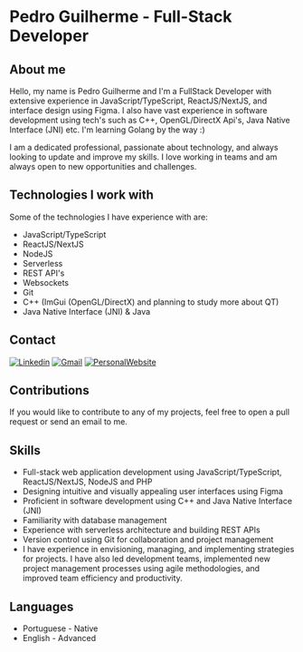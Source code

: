 # Pedro Guilherme - Full-Stack Developer

## About me

Hello, my name is Pedro Guilherme and I'm a FullStack Developer with extensive experience in JavaScript/TypeScript, ReactJS/NextJS, and interface design using Figma. I also have vast experience in software development using tech's such as C++, OpenGL/DirectX Api's,  Java Native Interface (JNI) etc. I'm learning Golang by the way :)

I am a dedicated professional, passionate about technology, and always looking to update and improve my skills. I love working in teams and am always open to new opportunities and challenges.

## Technologies I work with

Some of the technologies I have experience with are:

- JavaScript/TypeScript
- ReactJS/NextJS
- NodeJS
- Serverless
- REST API's
- Websockets
- Git
- C++ (ImGui (OpenGL/DirectX) and planning to study more about QT)
- Java Native Interface (JNI) & Java

## Contact

<!-- Your badges -->
[![Linkedin](https://img.shields.io/badge/-Linkedin-blue?style=for-the-badge&logo=Linkedin&logoColor=white)](https://www.linkedin.com/in/pedrogpo)
[![Gmail](https://img.shields.io/badge/Gmail-D14836?style=for-the-badge&logo=gmail&logoColor=white)](mailto:contact@pedrogui.com)
[![PersonalWebsite](https://img.shields.io/badge/Personal_website-0078D7?style=for-the-badge&logo=Microsoft-edge&logoColor=white)](https://pedrogui.com)

## Contributions

If you would like to contribute to any of my projects, feel free to open a pull request or send an email to me.

## Skills

- Full-stack web application development using JavaScript/TypeScript, ReactJS/NextJS, NodeJS and PHP
- Designing intuitive and visually appealing user interfaces using Figma
- Proficient in software development using C++ and Java Native Interface (JNI)
- Familiarity with database management
- Experience with serverless architecture and building REST APIs
- Version control using Git for collaboration and project management
- I have experience in envisioning, managing, and implementing strategies for projects. I have also led development teams, implemented new project management processes using agile methodologies, and improved team efficiency and productivity.

## Languages

- Portuguese - Native
- English - Advanced
